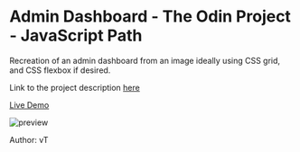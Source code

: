 # Admin Dashboard - The Odin Project - JavaScript Path
Recreation of an admin dashboard from an image ideally using CSS grid, and CSS flexbox if desired.

Link to the project description [here](https://www.theodinproject.com/lessons/node-path-intermediate-html-and-css-admin-dashboard)

[Live Demo](https://ng9891.github.io/my-odin-project/js_fullstack/admin_dashboard_page/)

![preview]()

Author: vT